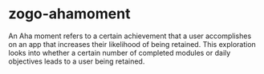 # zogo-ahamoment

An Aha moment refers to a certain achievement that a user accomplishes on an app that increases their likelihood of being retained. This exploration looks into whether a certain number of completed modules or daily objectives leads to a user being retained.
